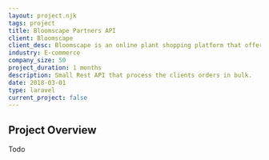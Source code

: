 ```yaml
---
layout: project.njk
tags: project
title: Bloomscape Partners API
client: Bloomscape
client_desc: Bloomscape is an online plant shopping platform that offers home ready plants and tools for plant care. The company makes buying plants easy by delivering ready-to-go plants to its customer's door.
industry: E-commerce
company_size: 50
project_duration: 1 months
description: Small Rest API that process the clients orders in bulk. 
date: 2018-03-01
type: laravel
current_project: false
---
```


## Project Overview
Todo